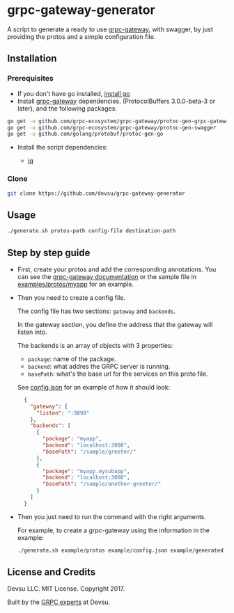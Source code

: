 # grpc-gateway-generator

A script to generate a ready to use [grpc-gateway](https://github.com/grpc-ecosystem/grpc-gateway), with swagger, by just providing the protos and a simple configuration file.

## Installation

### Prerequisites

- If you don't have go installed, [install go](https://golang.org/doc/install)
- Install [grpc-gateway](https://github.com/grpc-ecosystem/grpc-gateway) dependencies. (ProtocolBuffers 3.0.0-beta-3 or later), and the following packages:

```bash
go get -u github.com/grpc-ecosystem/grpc-gateway/protoc-gen-grpc-gateway
go get -u github.com/grpc-ecosystem/grpc-gateway/protoc-gen-swagger
go get -u github.com/golang/protobuf/protoc-gen-go
```

- Install the script dependencies:

  - [jq](https://stedolan.github.io/jq/)

### Clone

```bash
git clone https://github.com/devsu/grpc-gateway-generator
```

## Usage

```bash
./generate.sh protos-path config-file destination-path  
```

## Step by step guide

- First, create your protos and add the corresponding annotations. You can see the [grpc-gateway documentation](https://github.com/grpc-ecosystem/grpc-gateway#usage) or the sample file in [examples/protos/myapp](https://github.com/devsu/grpc-gateway-generator/blob/master/example/protos/myapp/sample.proto) for an example.
- Then you need to create a config file. 

  The config file has two sections: `gateway` and `backends`. 
  
  In the gateway section, you define the address that the gateway will listen into.
  
  The backends is an array of objects with 3 properties: 
  
    - `package`: name of the package.
    - `backend`: what addres the GRPC server is running.
    - `basePath`: what's the base url for the services on this proto file.

  See [config.json](https://github.com/devsu/grpc-gateway-generator/blob/master/example/config.json) for an example of how it should look:
  
  ```json
    {
      "gateway": {
        "listen": ":9090"
      },
      "backends": [
        {
          "package": "myapp",
          "backend": "localhost:3000",
          "basePath": "/sample/greeter/"
        },
        {
          "package": "myapp.mysubapp",
          "backend": "localhost:3000",
          "basePath": "/sample/another-greeter/"
        }
      ]
    }
  ```
  
- Then you just need to run the command with the right arguments.

  For example, to create a grpc-gateway using the information in the example:

  ```bash
  ./generate.sh example/protos example/config.json example/generated 
  ```
  
## License and Credits

Devsu LLC. MIT License. Copyright 2017. 

Built by the [GRPC experts](https://devsu.com) at Devsu.